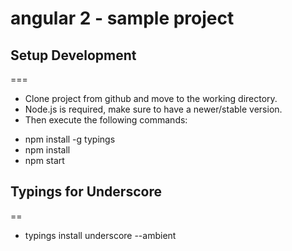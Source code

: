 # angular 2 - sample project

## Setup Development
===
- Clone project from github and move to the working directory.
- Node.js is required, make sure to have a newer/stable version.
- Then execute the following commands:

* npm install -g typings 
* npm install
* npm start

## Typings for Underscore
==
* typings install underscore --ambient
